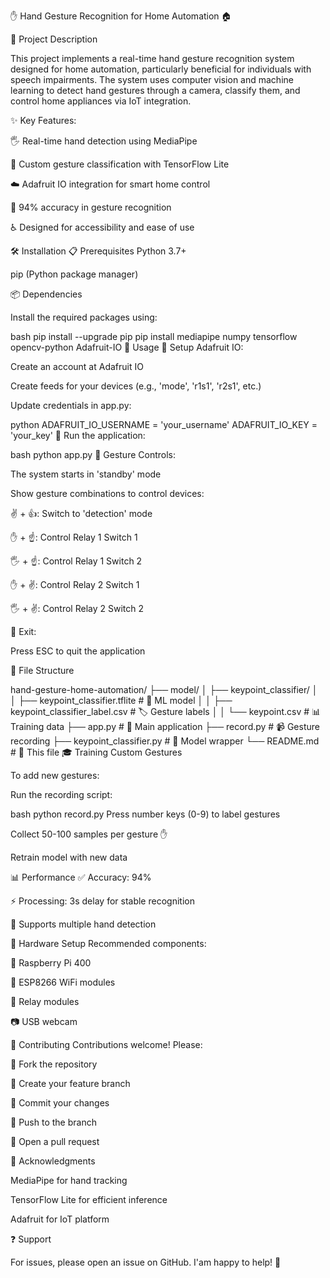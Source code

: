 ✋ Hand Gesture Recognition for Home Automation 🏠

📝 Project Description

This project implements a real-time hand gesture recognition system designed for home automation, particularly beneficial for individuals with speech impairments. The system uses computer vision and machine learning to detect hand gestures through a camera, classify them, and control home appliances via IoT integration.

✨ Key Features:

🖐️ Real-time hand detection using MediaPipe

🤖 Custom gesture classification with TensorFlow Lite

☁️ Adafruit IO integration for smart home control

🎯 94% accuracy in gesture recognition

♿ Designed for accessibility and ease of use

🛠️ Installation
📋 Prerequisites
Python 3.7+

pip (Python package manager)

📦 Dependencies

Install the required packages using:

bash
pip install --upgrade pip
pip install mediapipe numpy tensorflow opencv-python Adafruit-IO
🚀 Usage
🔧 Setup Adafruit IO:

Create an account at Adafruit IO

Create feeds for your devices (e.g., 'mode', 'r1s1', 'r2s1', etc.)

Update credentials in app.py:

python
ADAFRUIT_IO_USERNAME = 'your_username'
ADAFRUIT_IO_KEY = 'your_key'
🏃 Run the application:

bash
python app.py
👋 Gesture Controls:

The system starts in 'standby' mode

Show gesture combinations to control devices:

✌️ + 👍: Switch to 'detection' mode

✋ + ☝️: Control Relay 1 Switch 1

🖐️ + ☝️: Control Relay 1 Switch 2

✋ + ✌️: Control Relay 2 Switch 1

🖐️ + ✌️: Control Relay 2 Switch 2

🚪 Exit:

Press ESC to quit the application

📂 File Structure

hand-gesture-home-automation/
├── model/
│   ├── keypoint_classifier/
│   │   ├── keypoint_classifier.tflite  # 🧠 ML model
│   │   ├── keypoint_classifier_label.csv  # 🏷️ Gesture labels
│   │   └── keypoint.csv  # 📊 Training data
├── app.py  # 🚀 Main application
├── record.py  # 📹 Gesture recording
├── keypoint_classifier.py  # 🤖 Model wrapper
└── README.md  # 📖 This file
🎓 Training Custom Gestures

To add new gestures:

Run the recording script:

bash
python record.py
Press number keys (0-9) to label gestures

Collect 50-100 samples per gesture ✋

Retrain model with new data

📊 Performance
✅ Accuracy: 94%

⚡ Processing: 3s delay for stable recognition

👥 Supports multiple hand detection

🔌 Hardware Setup
Recommended components:

🍓 Raspberry Pi 400

📶 ESP8266 WiFi modules

🔌 Relay modules

📷 USB webcam

🤝 Contributing
Contributions welcome! Please:

🍴 Fork the repository

🌱 Create your feature branch

💾 Commit your changes

🔀 Push to the branch

🎯 Open a pull request


🙏 Acknowledgments

MediaPipe for hand tracking

TensorFlow Lite for efficient inference

Adafruit for IoT platform

❓ Support

For issues, please open an issue on GitHub. I'am happy to help! 💬

